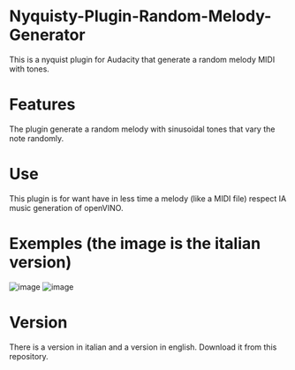 # Nyquisty-Plugin-Random-Melody-Generator
This is a nyquist plugin for Audacity that generate a random melody MIDI with tones.
# Features
The plugin generate a random melody with sinusoidal tones that vary the note randomly.
# Use
This plugin is for want have in less time a melody (like a MIDI file) respect IA music generation of openVINO.
# Exemples (the image is the italian version)
![image](https://github.com/user-attachments/assets/b607d4bc-6094-4f90-a4c3-ba36898aa720)
![image](https://github.com/user-attachments/assets/6a8cd677-24f8-4ee0-8dda-7ea7e682d791)
# Version 
There is a version in italian and a version in english.
Download it from this repository.

